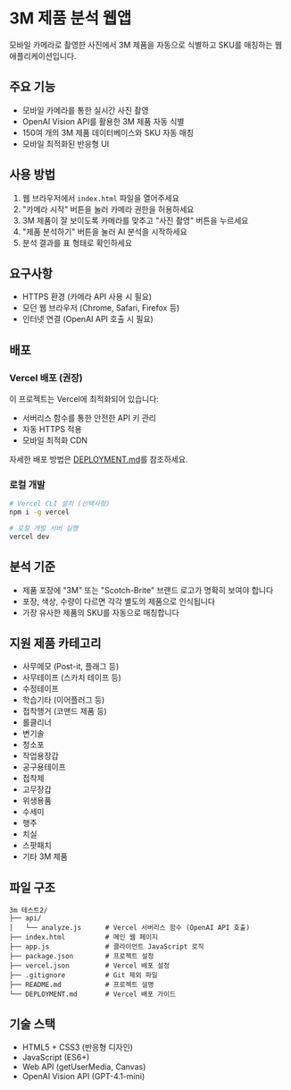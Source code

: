 # 3M 제품 분석 웹앱

모바일 카메라로 촬영한 사진에서 3M 제품을 자동으로 식별하고 SKU를 매칭하는 웹 애플리케이션입니다.

## 주요 기능

- 모바일 카메라를 통한 실시간 사진 촬영
- OpenAI Vision API를 활용한 3M 제품 자동 식별
- 150여 개의 3M 제품 데이터베이스와 SKU 자동 매칭
- 모바일 최적화된 반응형 UI

## 사용 방법

1. 웹 브라우저에서 `index.html` 파일을 열어주세요
2. "카메라 시작" 버튼을 눌러 카메라 권한을 허용하세요
3. 3M 제품이 잘 보이도록 카메라를 맞추고 "사진 촬영" 버튼을 누르세요
4. "제품 분석하기" 버튼을 눌러 AI 분석을 시작하세요
5. 분석 결과를 표 형태로 확인하세요

## 요구사항

- HTTPS 환경 (카메라 API 사용 시 필요)
- 모던 웹 브라우저 (Chrome, Safari, Firefox 등)
- 인터넷 연결 (OpenAI API 호출 시 필요)

## 배포

### Vercel 배포 (권장)
이 프로젝트는 Vercel에 최적화되어 있습니다:
- 서버리스 함수를 통한 안전한 API 키 관리
- 자동 HTTPS 적용
- 모바일 최적화 CDN

자세한 배포 방법은 [DEPLOYMENT.md](DEPLOYMENT.md)를 참조하세요.

### 로컬 개발
```bash
# Vercel CLI 설치 (선택사항)
npm i -g vercel

# 로컬 개발 서버 실행
vercel dev
```

## 분석 기준

- 제품 포장에 "3M" 또는 "Scotch-Brite" 브랜드 로고가 명확히 보여야 합니다
- 포장, 색상, 수량이 다르면 각각 별도의 제품으로 인식됩니다
- 가장 유사한 제품의 SKU를 자동으로 매칭합니다

## 지원 제품 카테고리

- 사무메모 (Post-it, 플래그 등)
- 사무테이프 (스카치 테이프 등)
- 수정테이프
- 학습기타 (이어플러그 등)
- 접착행거 (코맨드 제품 등)
- 롤클리너
- 변기솔
- 청소포
- 작업용장갑
- 공구용테이프
- 접착제
- 고무장갑
- 위생용품
- 수세미
- 행주
- 치실
- 스팟패치
- 기타 3M 제품

## 파일 구조

```
3m 테스트2/
├── api/
│   └── analyze.js      # Vercel 서버리스 함수 (OpenAI API 호출)
├── index.html          # 메인 웹 페이지
├── app.js              # 클라이언트 JavaScript 로직
├── package.json        # 프로젝트 설정
├── vercel.json         # Vercel 배포 설정
├── .gitignore          # Git 제외 파일
├── README.md           # 프로젝트 설명
└── DEPLOYMENT.md       # Vercel 배포 가이드
```

## 기술 스택

- HTML5 + CSS3 (반응형 디자인)
- JavaScript (ES6+)
- Web API (getUserMedia, Canvas)
- OpenAI Vision API (GPT-4.1-mini)
